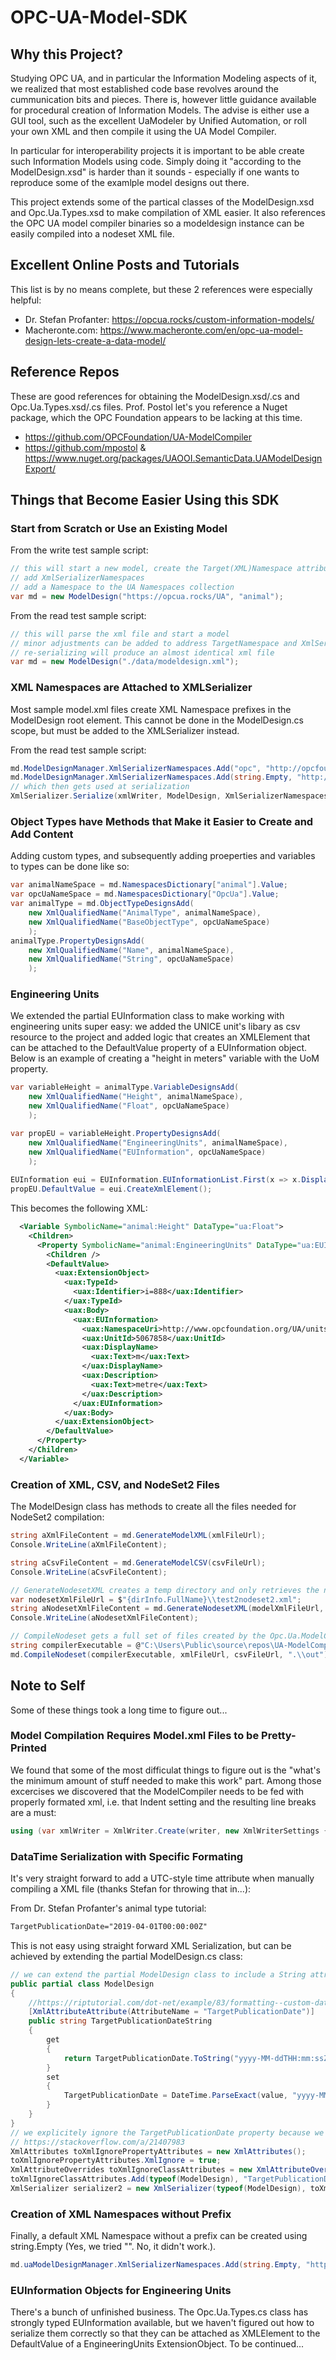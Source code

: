 # OPC-UA-Model-SDK

## Why this Project?

Studying OPC UA, and in particular the Information Modeling aspects of it, we realized that most established code base revolves around the cummunication bits and pieces. There is, however little guidance available for procedural creation of Information Models. The advise is either use a GUI tool, such as the excellent UaModeler by Unified Automation, or roll your own XML and then compile it using the UA Model Compiler.

In particular for interoperability projects it is important to be able create such Information Models using code. Simply doing it "according to the ModelDesign.xsd" is harder than it sounds - especially if one wants to reproduce some of the examlple model designs out there.

This project extends some of the partical classes of the ModelDesign.xsd and Opc.Ua.Types.xsd to make compilation of XML easier. It also references the OPC UA model compiler binaries so a modeldesign instance can be easily compiled into a nodeset XML file.

## Excellent Online Posts and Tutorials

This list is by no means complete, but these 2 references were especially helpful:

- Dr. Stefan Profanter: https://opcua.rocks/custom-information-models/
- Macheronte.com: https://www.macheronte.com/en/opc-ua-model-design-lets-create-a-data-model/

## Reference Repos

These are good references for obtaining the ModelDesign.xsd/.cs and Opc.Ua.Types.xsd/.cs files. Prof. Postol let's you reference a Nuget package, which the OPC Foundation appears to be lacking at this time.

- https://github.com/OPCFoundation/UA-ModelCompiler
- https://github.com/mpostol & https://www.nuget.org/packages/UAOOI.SemanticData.UAModelDesignExport/

## Things that Become Easier Using this SDK

### Start from Scratch or Use an Existing Model

From the write test sample script:
```C#
// this will start a new model, create the Target(XML)Namespace attributes,
// add XmlSerializerNamespaces
// add a Namespace to the UA Namespaces collection
var md = new ModelDesign("https://opcua.rocks/UA", "animal");
```

From the read test sample script:
```C#
// this will parse the xml file and start a model
// minor adjustments can be added to address TargetNamespace and XmlSerializerNamespaces
// re-serializing will produce an almost identical xml file
var md = new ModelDesign("./data/modeldesign.xml");
```
### XML Namespaces are Attached to XMLSerializer

Most sample model.xml files create XML Namespace prefixes in the ModelDesign root element. This cannot be done in the ModelDesign.cs scope, but must be added to the XMLSerializer instead.

From the read test sample script:
```C#
md.ModelDesignManager.XmlSerializerNamespaces.Add("opc", "http://opcfoundation.org/UA/ModelDesign.xsd");
md.ModelDesignManager.XmlSerializerNamespaces.Add(string.Empty, "http://opcfoundation.org/OPCUAServer");
// which then gets used at serialization
XmlSerializer.Serialize(xmlWriter, ModelDesign, XmlSerializerNamespaces);
```

### Object Types have Methods that Make it Easier to Create and Add Content

Adding custom types, and subsequently adding proeperties and variables to types can be done like so:

```C#
var animalNameSpace = md.NamespacesDictionary["animal"].Value;
var opcUaNameSpace = md.NamespacesDictionary["OpcUa"].Value;
var animalType = md.ObjectTypeDesignsAdd(
    new XmlQualifiedName("AnimalType", animalNameSpace),
    new XmlQualifiedName("BaseObjectType", opcUaNameSpace)
    );
animalType.PropertyDesignsAdd(
    new XmlQualifiedName("Name", animalNameSpace),
    new XmlQualifiedName("String", opcUaNameSpace)
    );
```

### Engineering Units

We extended the partial EUInformation class to make working with engineering units super easy: we added the UNICE unit's libary as csv resource to the project and added logic that creates an XMLElement that can be attached to the DefaultValue property of a EUInformation object. Below is an example of creating a "height in meters" variable with the UoM property.

``` C#
var variableHeight = animalType.VariableDesignsAdd(
    new XmlQualifiedName("Height", animalNameSpace),
    new XmlQualifiedName("Float", opcUaNameSpace)
    );

var propEU = variableHeight.PropertyDesignsAdd(
    new XmlQualifiedName("EngineeringUnits", animalNameSpace),
    new XmlQualifiedName("EUInformation", opcUaNameSpace)
    );
    
EUInformation eui = EUInformation.EUInformationList.First(x => x.DisplayName.Text == "m");
propEU.DefaultValue = eui.CreateXmlElement();
```

This becomes the following XML:

``` XML
  <Variable SymbolicName="animal:Height" DataType="ua:Float">
    <Children>
      <Property SymbolicName="animal:EngineeringUnits" DataType="ua:EUInformation">
        <Children />
        <DefaultValue>
          <uax:ExtensionObject>
            <uax:TypeId>
              <uax:Identifier>i=888</uax:Identifier>
            </uax:TypeId>
            <uax:Body>
              <uax:EUInformation>
                <uax:NamespaceUri>http://www.opcfoundation.org/UA/units/un/cefact</uax:NamespaceUri>
                <uax:UnitId>5067858</uax:UnitId>
                <uax:DisplayName>
                  <uax:Text>m</uax:Text>
                </uax:DisplayName>
                <uax:Description>
                  <uax:Text>metre</uax:Text>
                </uax:Description>
              </uax:EUInformation>
            </uax:Body>
          </uax:ExtensionObject>
        </DefaultValue>
      </Property>
    </Children>
  </Variable>
```

### Creation of XML, CSV, and NodeSet2 Files

The ModelDesign class has methods to create all the files needed for NodeSet2 compilation:

```C#
string aXmlFileContent = md.GenerateModelXML(xmlFileUrl);
Console.WriteLine(aXmlFileContent);

string aCsvFileContent = md.GenerateModelCSV(csvFileUrl);
Console.WriteLine(aCsvFileContent);

// GenerateNodesetXML creates a temp directory and only retrieves the nodeset XML
var nodesetXmlFileUrl = $"{dirInfo.FullName}\\test2nodeset2.xml";
string aNodesetXmlFileContent = md.GenerateNodesetXML(modelXmlFileUrl, nodesetXmlFileUrl);
Console.WriteLine(aNodesetXmlFileContent);

// CompileNodeset gets a full set of files created by the Opc.Ua.ModelCompiler using the compiled binaries
string compilerExecutable = @"C:\Users\Public\source\repos\UA-ModelCompiler\build\bin\Debug\net6.0\Opc.Ua.ModelCompiler.exe";
md.CompileNodeset(compilerExecutable, xmlFileUrl, csvFileUrl, ".\\out");

```

## Note to Self

Some of these things took a long time to figure out...

### Model Compilation Requires Model.xml Files to be Pretty-Printed

We found that some of the most difficulat things to figure out is the "what's the minimum amount of stuff needed to make this work" part. Among those excercises we discovered that the ModelCompiler needs to be fed with properly formated xml, i.e. that Indent setting and the resulting line breaks are a must:

```C#
using (var xmlWriter = XmlWriter.Create(writer, new XmlWriterSettings { Indent = true }))
```

### DataTime Serialization with Specific Formating

It's very straight forward to add a UTC-style time attribute when manually compiling a XML file (thanks Stefan for throwing that in...):

From Dr. Stefan Profanter's animal type tutorial:
```XML
TargetPublicationDate="2019-04-01T00:00:00Z"
```
This is not easy using straight forward XML Serialization, but can be achieved by extending the partial ModelDesign.cs class:

```C#
// we can extend the partial ModelDesign class to include a String attribute for our DateTime field
public partial class ModelDesign
{
    //https://riptutorial.com/dot-net/example/83/formatting--custom-datetime-format
    [XmlAttributeAttribute(AttributeName = "TargetPublicationDate")]
    public string TargetPublicationDateString
    {
        get
        {
            return TargetPublicationDate.ToString("yyyy-MM-ddTHH:mm:ssZ");
        }
        set
        {
            TargetPublicationDate = DateTime.ParseExact(value, "yyyy-MM-ddTHH:mm:ssZ", CultureInfo.InvariantCulture);
        }
    }
}
// we explicitely ignore the TargetPublicationDate property because we have an override for that
// https://stackoverflow.com/a/21407983
XmlAttributes toXmlIgnorePropertyAttributes = new XmlAttributes();
toXmlIgnorePropertyAttributes.XmlIgnore = true;
XmlAttributeOverrides toXmlIgnoreClassAttributes = new XmlAttributeOverrides();
toXmlIgnoreClassAttributes.Add(typeof(ModelDesign), "TargetPublicationDate", toXmlIgnorePropertyAttributes);
XmlSerializer serializer2 = new XmlSerializer(typeof(ModelDesign), toXmlIgnoreClassAttributes);
```

### Creation of XML Namespaces without Prefix

Finally, a default XML Namespace without a prefix can be created using string.Empty (Yes, we tried "". No, it didn't work.).

```C#
md.uaModelDesignManager.XmlSerializerNamespaces.Add(string.Empty, "http://opcfoundation.org/OPCUAServer");
```

### EUInformation Objects for Engineering Units

There's a bunch of unfinished business. The Opc.Ua.Types.cs class has strongly typed EUInformation available, but we haven't figured out how to serialize them correctly so that they can be attached as XMLElement to the DefaultValue of a EngineeringUnits ExtensionObject. To be continued...

